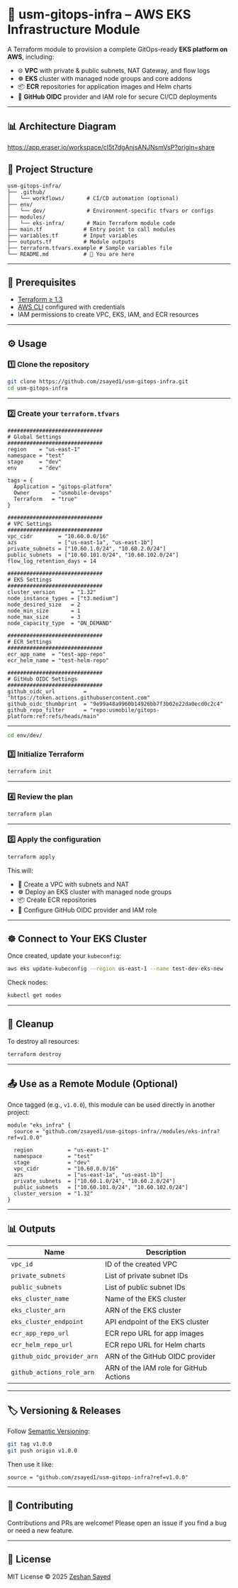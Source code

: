 # 🚀 usm-gitops-infra – AWS EKS Infrastructure Module

A Terraform module to provision a complete GitOps-ready **EKS platform on AWS**, including:

- 🌐 **VPC** with private & public subnets, NAT Gateway, and flow logs  
- ☸️ **EKS** cluster with managed node groups and core addons  
- 📦 **ECR** repositories for application images and Helm charts  
- 🔐 **GitHub OIDC** provider and IAM role for secure CI/CD deployments

---

## 📊 Architecture Diagram

https://app.eraser.io/workspace/cI5t7dgAnjsANJNsmVsP?origin=share

## 📁 Project Structure

```
usm-gitops-infra/
├── .github/
│   └── workflows/       # CI/CD automation (optional)
├── env/
│   └── dev/             # Environment-specific tfvars or configs
├── modules/
│   └── eks-infra/       # Main Terraform module code
├── main.tf             # Entry point to call modules
├── variables.tf        # Input variables
├── outputs.tf          # Module outputs
├── terraform.tfvars.example # Sample variables file
└── README.md           # 📘 You are here
```

---

## 🧰 Prerequisites

- [Terraform ≥ 1.3](https://developer.hashicorp.com/terraform/downloads)
- [AWS CLI](https://docs.aws.amazon.com/cli/latest/userguide/getting-started-install.html) configured with credentials
- IAM permissions to create VPC, EKS, IAM, and ECR resources

---

## ⚙️ Usage

### 1️⃣ Clone the repository

```bash
git clone https://github.com/zsayed1/usm-gitops-infra.git
cd usm-gitops-infra
```

---

### 2️⃣ Create your `terraform.tfvars`

```hcl
##############################
# Global Settings
##############################
region    = "us-east-1"
namespace = "test"
stage     = "dev"
env       = "dev"

tags = {
  Application = "gitops-platform"
  Owner       = "usmobile-devops"
  Terraform   = "true"
}

##############################
# VPC Settings
##############################
vpc_cidr        = "10.60.0.0/16"
azs             = ["us-east-1a", "us-east-1b"]
private_subnets = ["10.60.1.0/24", "10.60.2.0/24"]
public_subnets  = ["10.60.101.0/24", "10.60.102.0/24"]
flow_log_retention_days = 14

##############################
# EKS Settings
##############################
cluster_version     = "1.32"
node_instance_types = ["t3.medium"]
node_desired_size   = 2
node_min_size       = 1
node_max_size       = 3
node_capacity_type  = "ON_DEMAND"

##############################
# ECR Settings
##############################
ecr_app_name  = "test-app-repo"
ecr_helm_name = "test-helm-repo"

##############################
# GitHub OIDC Settings
##############################
github_oidc_url         = "https://token.actions.githubusercontent.com"
github_oidc_thumbprint  = "9e99a48a9960b14926bb7f3b02e22da0ecd0c2c4"
github_repo_filter      = "repo:usmobile/gitops-platform:ref:refs/heads/main"
```

---
```bash
cd env/dev/
```
### 3️⃣ Initialize Terraform

```bash
terraform init
```

---

### 4️⃣ Review the plan

```bash
terraform plan
```

---

### 5️⃣ Apply the configuration

```bash
terraform apply 
```

This will:

- 🚀 Create a VPC with subnets and NAT  
- ☸️ Deploy an EKS cluster with managed node groups  
- 📦 Create ECR repositories  
- 🔐 Configure GitHub OIDC provider and IAM role

---

## ☸️ Connect to Your EKS Cluster

Once created, update your `kubeconfig`:

```bash
aws eks update-kubeconfig --region us-east-1 --name test-dev-eks-new
```

Check nodes:

```bash
kubectl get nodes
```

---

## 🧹 Cleanup

To destroy all resources:

```bash
terraform destroy
```

---

## 📤 Use as a Remote Module (Optional)

Once tagged (e.g., `v1.0.0`), this module can be used directly in another project:

```hcl
module "eks_infra" {
  source = "github.com/zsayed1/usm-gitops-infra//modules/eks-infra?ref=v1.0.0"

  region           = "us-east-1"
  namespace        = "test"
  stage            = "dev"
  vpc_cidr         = "10.60.0.0/16"
  azs              = ["us-east-1a", "us-east-1b"]
  private_subnets  = ["10.60.1.0/24", "10.60.2.0/24"]
  public_subnets   = ["10.60.101.0/24", "10.60.102.0/24"]
  cluster_version  = "1.32"
}
```

---

## 📊 Outputs

| Name | Description |
|------|-------------|
| `vpc_id` | ID of the created VPC |
| `private_subnets` | List of private subnet IDs |
| `public_subnets` | List of public subnet IDs |
| `eks_cluster_name` | Name of the EKS cluster |
| `eks_cluster_arn` | ARN of the EKS cluster |
| `eks_cluster_endpoint` | API endpoint of the EKS cluster |
| `ecr_app_repo_url` | ECR repo URL for app images |
| `ecr_helm_repo_url` | ECR repo URL for Helm charts |
| `github_oidc_provider_arn` | ARN of the GitHub OIDC provider |
| `github_actions_role_arn` | ARN of the IAM role for GitHub Actions |

---

## 🏷️ Versioning & Releases

Follow [Semantic Versioning](https://semver.org/):

```bash
git tag v1.0.0
git push origin v1.0.0
```

Then use it like:

```hcl
source = "github.com/zsayed1/usm-gitops-infra?ref=v1.0.0"
```

---

## 🤝 Contributing

Contributions and PRs are welcome! Please open an issue if you find a bug or need a new feature.

---

## 📜 License

MIT License © 2025 [Zeshan Sayed](https://github.com/zsayed1)
